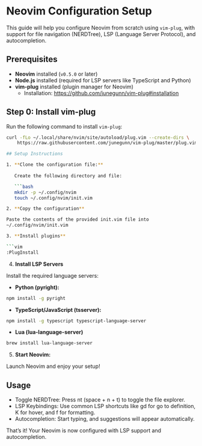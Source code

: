 # Neovim Configuration Setup

This guide will help you configure Neovim from scratch using `vim-plug`, with support for file navigation (NERDTree), LSP (Language Server Protocol), and autocompletion.

## Prerequisites

- **Neovim** installed (`v0.5.0` or later)
- **Node.js** installed (required for LSP servers like TypeScript and Python)
- **vim-plug** installed (plugin manager for Neovim)
  - Installation: https://github.com/junegunn/vim-plug#installation

## Step 0: Install vim-plug

Run the following command to install `vim-plug`:

```bash
curl -fLo ~/.local/share/nvim/site/autoload/plug.vim --create-dirs \
    https://raw.githubusercontent.com/junegunn/vim-plug/master/plug.vim

## Setup Instructions

1. **Clone the configuration file:**
   
   Create the following directory and file:

   ```bash
   mkdir -p ~/.config/nvim
   touch ~/.config/nvim/init.vim

2. **Copy the configuration**

Paste the contents of the provided init.vim file into
~/.config/nvim/init.vim

3. **Install plugins**

```vim
:PlugInstall
```

4. **Install LSP Servers**

Install the required language servers:

- **Python (pyright):**
```bash
npm install -g pyright
```

- **TypeScript/JavaScript (tsserver):**

```bash
npm install -g typescript typescript-language-server
```

- **Lua (lua-language-server)**

```bash
brew install lua-language-server
```

5. **Start Neovim:**

Launch Neovim and enjoy your setup!

## Usage

- Toggle NERDTree: Press <leader>nt (space + n + t) to toggle the file explorer.
- LSP Keybindings: Use common LSP shortcuts like gd for go to definition, K for hover, and <leader>f for formatting.
- Autocompletion: Start typing, and suggestions will appear automatically.

That’s it! Your Neovim is now configured with LSP support and autocompletion.

